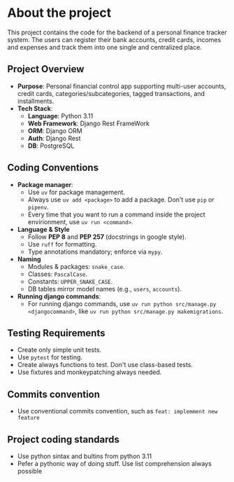 # About the project

This project contains the code for the backend of a personal finance tracker system. The users can register their bank accounts, credit cards, incomes and expenses and track them into one single and centralized place.

## Project Overview
- **Purpose**: Personal financial control app supporting multi-user accounts, credit cards, categories/subcategories, tagged transactions, and installments.
- **Tech Stack**:  
  - **Language**: Python 3.11  
  - **Web Framework**: Django Rest FrameWork
  - **ORM**: Django ORM
  - **Auth**: Django Rest
  - **DB**: PostgreSQL

## Coding Conventions
- **Package manager**: 
  - Use `uv` for package management.
  - Always use `uv add <package>` to add a package. Don't use `pip` or `pipenv`.
  - Every time that you want to run a command inside the project envirionment, use `uv run <command>`.
- **Language & Style**  
  - Follow **PEP 8** and **PEP 257** (docstrings in google style).  
  - Use `ruff` for formatting. 
  - Type annotations mandatory; enforce via `mypy`.
- **Naming**  
  - Modules & packages: `snake_case`.  
  - Classes: `PascalCase`.  
  - Constants: `UPPER_SNAKE_CASE`.  
  - DB tables mirror model names (e.g., `users`, `accounts`).
- **Running django commands**:
  - For running django commands, use `uv run python src/manage.py <djangocommand>`, like `uv run python src/manage.py makemigrations`.

## Testing Requirements
- Create only simple unit tests.
- Use `pytest` for testing.
- Create always functions to test. Don't use class-based tests.
- Use fixtures and monkeypatching always needed.

## Commits convention
- Use conventional commits convention, such as `feat: implemment new feature`

## Project coding standards
- Use python sintax and bultins from python 3.11
- Pefer a pythonic way of doing stuff. Use list comprehension always possible

